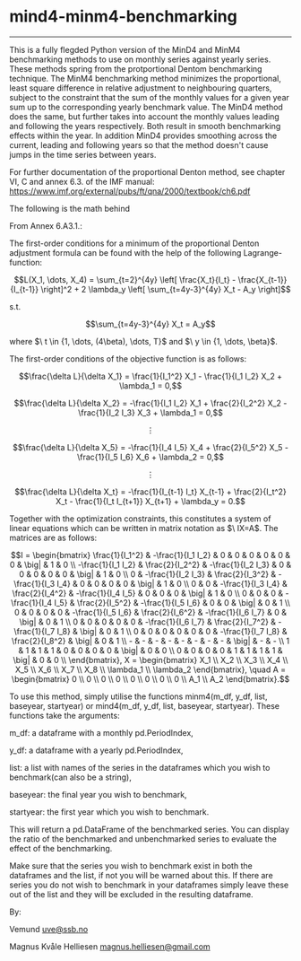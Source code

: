 # mind4-minm4-benchmarking
---
This is a fully flegded Python version of the MinD4 and MinM4 benchmarking methods to use on monthly series against yearly series. These methods spring from the protportional Dentom benchmarking technique. The MinM4 benchmarking method minimizes the proportional, least square difference in relative adjustment to neighbouring quarters, subject to the constraint that the sum of the monthly values for a given year sum up to the corresponding yearly benchmark value. The MinD4 method does the same, but further takes into account the monthly values leading and following the years respectively. Both result in smooth benchmarking effects within the year. In addition MinD4 provides smoothing across the current, leading and following years so that the method doesn't cause jumps in the time series between years.

For further documentation of the proportional Denton method, see chapter VI, C and annex 6.3. of the IMF manual: https://www.imf.org/external/pubs/ft/qna/2000/textbook/ch6.pdf

The following is the math behind 

From Annex 6.A3.1.: 

The first-order conditions for a minimum of the proportional Denton adjustment
formula can be found with the help of the following Lagrange-function:
```math
L(X_1, \dots, X_4) = \sum_{t=2}^{4y} \left[ \frac{X_t}{I_t} - \frac{X_{t-1}}{I_{t-1}} \right]^2 
+ 2 \lambda_y \left[ \sum_{t=4y-3}^{4y} X_t - A_y \right]
```
s.t.
```math
\sum_{t=4y-3}^{4y} X_t = A_y
```

where $\ t \in \{1, \dots, (4\beta), \dots, T\}\$ and $\ y \in \{1, \dots, \beta\}\$.

The first-order conditions of the objective function is as follows:
```math
\frac{\delta L}{\delta X_1} = \frac{1}{I_1^2} X_1 - \frac{1}{I_1 I_2} X_2 + \lambda_1 = 0,
```
```math
\frac{\delta L}{\delta X_2} = -\frac{1}{I_1 I_2} X_1 + \frac{2}{I_2^2} X_2 - \frac{1}{I_2 I_3} X_3 + \lambda_1 = 0,
```
```math
\vdots
```
```math
\frac{\delta L}{\delta X_5} = -\frac{1}{I_4 I_5} X_4 + \frac{2}{I_5^2} X_5 - \frac{1}{I_5 I_6} X_6 + \lambda_2 = 0,
```
```math
\vdots
```
```math
\frac{\delta L}{\delta X_t} = -\frac{1}{I_{t-1} I_t} X_{t-1} + \frac{2}{I_t^2} X_t - \frac{1}{I_t I_{t+1}} X_{t+1} + \lambda_y = 0.
```

Together with the optimization constraints, this constitutes a system of linear equations which can be written in matrix notation as $\ IX=A\$. The matrices are as follows:

```math
I =
\begin{bmatrix}
    \frac{1}{I_1^2} & -\frac{1}{I_1 I_2} & 0 & 0 & 0 & 0 & 0 & 0 & \big| & 1 & 0 \\
    -\frac{1}{I_1 I_2} & \frac{2}{I_2^2} & -\frac{1}{I_2 I_3} & 0 & 0 & 0 & 0 & 0 & \big| & 1 & 0 \\
    0 & -\frac{1}{I_2 I_3} & \frac{2}{I_3^2} & -\frac{1}{I_3 I_4} & 0 & 0 & 0 & 0 & \big| & 1 & 0 \\
    0 & 0 & -\frac{1}{I_3 I_4} & \frac{2}{I_4^2} & -\frac{1}{I_4 I_5} & 0 & 0 & 0 & \big| & 1 & 0 \\
    0 & 0 & 0 & -\frac{1}{I_4 I_5} & \frac{2}{I_5^2} & -\frac{1}{I_5 I_6} & 0 & 0 & \big| & 0 & 1 \\
    0 & 0 & 0 & 0 & -\frac{1}{I_5 I_6} & \frac{2}{I_6^2} & -\frac{1}{I_6 I_7} & 0 & \big| & 0 & 1 \\
    0 & 0 & 0 & 0 & 0 & -\frac{1}{I_6 I_7} & \frac{2}{I_7^2} & -\frac{1}{I_7 I_8} & \big| & 0 & 1 \\
    0 & 0 & 0 & 0 & 0 & 0 & -\frac{1}{I_7 I_8} & \frac{2}{I_8^2} & \big| & 0 & 1 \\
    - & - & - & - & - & - & - & - & \big| & - & - \\
    1 & 1 & 1 & 1 & 0 & 0 & 0 & 0 & \big| & 0 & 0 \\
    0 & 0 & 0 & 0 & 1 & 1 & 1 & 1 & \big| & 0 & 0 \\
\end{bmatrix},

X =
\begin{bmatrix}
    X_1 \\ X_2 \\ X_3 \\ X_4 \\ X_5 \\ X_6 \\ X_7 \\ X_8 \\ \lambda_1 \\ \lambda_2
\end{bmatrix},

\quad
A =
\begin{bmatrix}
    0 \\ 0 \\ 0 \\ 0 \\ 0 \\ 0 \\ 0 \\ 0 \\ A_1 \\ A_2
\end{bmatrix}.
```

To use this method, simply utilise the functions minm4(m_df, y_df, list, baseyear, startyear) or mind4(m_df, y_df, list, baseyear, startyear). These functions take the arguments:

m_df: a dataframe with a monthly pd.PeriodIndex, 

y_df: a dataframe with a yearly pd.PeriodIndex, 

list: a list with names of the series in the dataframes which you wish to benchmark(can also be a string), 

baseyear: the final year you wish to benchmark, 

startyear: the first year which you wish to benchmark.


This will return a pd.DataFrame of the benchmarked series. You can display the ratio of the benchmarked and unbenchmarked series to evaluate the effect of the benchmarking.

Make sure that the series you wish to benchmark exist in both the dataframes and the list, if not you will be warned about this. If there are series you do not wish to benchmark in your dataframes simply leave these out of the list and they will be excluded in the resulting dataframe. 



By:

Vemund <uve@ssb.no>

Magnus Kvåle Helliesen <magnus.helliesen@gmail.com>
